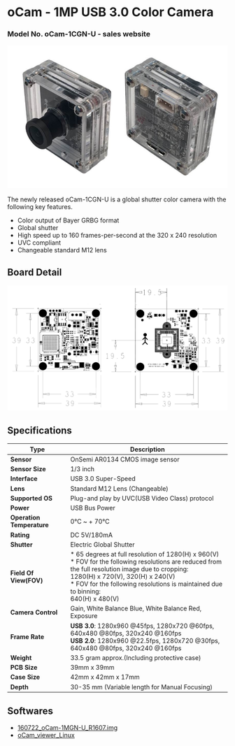 # oCam - 1MP USB 3.0 Color Camera
### Model No. oCam-1CGN-U - sales website

![ScreenShot](../../images/oCam-1MGN-U_model_new.jpg)


The newly released oCam-1CGN-U is a global shutter color camera with the following key features.
* Color output of Bayer GRBG format
* Global shutter
* High speed up to 160 frames-per-second at the 320 x 240 resolution
* UVC compliant
* Changeable standard M12 lens

## Board Detail
![ScreenShot](../../images/oCam-1MGN-U_layout.png)


## Specifications
Type | Description |
------|------|
**Sensor** | OnSemi AR0134 CMOS image sensor |
**Sensor Size** | 1/3 inch |
**Interface** | USB 3.0 Super-Speed |
**Lens** | Standard M12 Lens (Changeable) | 
**Supported OS** | Plug-and play by UVC(USB Video Class) protocol | 
**Power** | USB Bus Power | 
**Operation Temperature** | 0°C ~ + 70°C |
**Rating** | DC 5V/180mA |
**Shutter** | Electric Global Shutter |
**Field Of View(FOV)** | * 65 degrees at full resolution of 1280(H) x 960(V)</br>* FOV for the following resolutions are reduced from the full resolution image due to cropping:</br>1280(H) x 720(V), 320(H) x 240(V)</br>* FOV for the following resolutions is maintained due to binning:</br>640(H) x 480(V) |
**Camera Control** | Gain, White Balance Blue, White Balance Red, Exposure | 
**Frame Rate** | **USB 3.0**: 1280x960 @45fps, 1280x720 @60fps, 640x480 @80fps, 320x240 @160fps</br>**USB 2.0**: 1280x960 @22.5fps, 1280x720 @30fps, 640x480 @80fps, 320x240 @160fps | 
**Weight** | 33.5 gram approx.(Including protective case) | 
**PCB Size** | 39mm x 39mm | 
**Case Size** | 42mm x 42mm x 17mm |
**Depth** | 30-35 mm (Variable length for Manual Focusing) |

## Softwares
* [160722_oCam-1MGN-U_R1607.img](../../Firmware)
* [oCam_viewer_Linux](../../Software/oCam_viewer_Linux)
